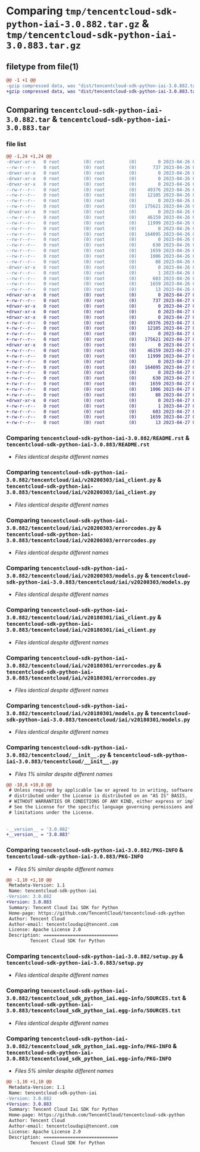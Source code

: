 # Comparing `tmp/tencentcloud-sdk-python-iai-3.0.882.tar.gz` & `tmp/tencentcloud-sdk-python-iai-3.0.883.tar.gz`

## filetype from file(1)

```diff
@@ -1 +1 @@
-gzip compressed data, was "dist/tencentcloud-sdk-python-iai-3.0.882.tar", last modified: Wed Apr 26 03:29:32 2023, max compression
+gzip compressed data, was "dist/tencentcloud-sdk-python-iai-3.0.883.tar", last modified: Thu Apr 27 00:34:28 2023, max compression
```

## Comparing `tencentcloud-sdk-python-iai-3.0.882.tar` & `tencentcloud-sdk-python-iai-3.0.883.tar`

### file list

```diff
@@ -1,24 +1,24 @@
-drwxr-xr-x   0 root         (0) root         (0)        0 2023-04-26 03:29:32.000000 tencentcloud-sdk-python-iai-3.0.882/
--rw-r--r--   0 root         (0) root         (0)      737 2023-04-26 03:29:32.000000 tencentcloud-sdk-python-iai-3.0.882/README.rst
-drwxr-xr-x   0 root         (0) root         (0)        0 2023-04-26 03:29:32.000000 tencentcloud-sdk-python-iai-3.0.882/tencentcloud/
-drwxr-xr-x   0 root         (0) root         (0)        0 2023-04-26 03:29:32.000000 tencentcloud-sdk-python-iai-3.0.882/tencentcloud/iai/
-drwxr-xr-x   0 root         (0) root         (0)        0 2023-04-26 03:29:32.000000 tencentcloud-sdk-python-iai-3.0.882/tencentcloud/iai/v20200303/
--rw-r--r--   0 root         (0) root         (0)    49376 2023-04-26 03:29:32.000000 tencentcloud-sdk-python-iai-3.0.882/tencentcloud/iai/v20200303/iai_client.py
--rw-r--r--   0 root         (0) root         (0)    12105 2023-04-26 03:29:32.000000 tencentcloud-sdk-python-iai-3.0.882/tencentcloud/iai/v20200303/errorcodes.py
--rw-r--r--   0 root         (0) root         (0)        0 2023-04-26 03:29:32.000000 tencentcloud-sdk-python-iai-3.0.882/tencentcloud/iai/v20200303/__init__.py
--rw-r--r--   0 root         (0) root         (0)   175621 2023-04-26 03:29:32.000000 tencentcloud-sdk-python-iai-3.0.882/tencentcloud/iai/v20200303/models.py
-drwxr-xr-x   0 root         (0) root         (0)        0 2023-04-26 03:29:32.000000 tencentcloud-sdk-python-iai-3.0.882/tencentcloud/iai/v20180301/
--rw-r--r--   0 root         (0) root         (0)    46159 2023-04-26 03:29:32.000000 tencentcloud-sdk-python-iai-3.0.882/tencentcloud/iai/v20180301/iai_client.py
--rw-r--r--   0 root         (0) root         (0)    11999 2023-04-26 03:29:32.000000 tencentcloud-sdk-python-iai-3.0.882/tencentcloud/iai/v20180301/errorcodes.py
--rw-r--r--   0 root         (0) root         (0)        0 2023-04-26 03:29:32.000000 tencentcloud-sdk-python-iai-3.0.882/tencentcloud/iai/v20180301/__init__.py
--rw-r--r--   0 root         (0) root         (0)   164095 2023-04-26 03:29:32.000000 tencentcloud-sdk-python-iai-3.0.882/tencentcloud/iai/v20180301/models.py
--rw-r--r--   0 root         (0) root         (0)        0 2023-04-26 03:29:32.000000 tencentcloud-sdk-python-iai-3.0.882/tencentcloud/iai/__init__.py
--rw-r--r--   0 root         (0) root         (0)      630 2023-04-26 03:29:32.000000 tencentcloud-sdk-python-iai-3.0.882/tencentcloud/__init__.py
--rw-r--r--   0 root         (0) root         (0)     1659 2023-04-26 03:29:32.000000 tencentcloud-sdk-python-iai-3.0.882/PKG-INFO
--rw-r--r--   0 root         (0) root         (0)     1006 2023-04-26 03:29:32.000000 tencentcloud-sdk-python-iai-3.0.882/setup.py
--rw-r--r--   0 root         (0) root         (0)       88 2023-04-26 03:29:32.000000 tencentcloud-sdk-python-iai-3.0.882/setup.cfg
-drwxr-xr-x   0 root         (0) root         (0)        0 2023-04-26 03:29:32.000000 tencentcloud-sdk-python-iai-3.0.882/tencentcloud_sdk_python_iai.egg-info/
--rw-r--r--   0 root         (0) root         (0)        1 2023-04-26 03:29:32.000000 tencentcloud-sdk-python-iai-3.0.882/tencentcloud_sdk_python_iai.egg-info/dependency_links.txt
--rw-r--r--   0 root         (0) root         (0)      603 2023-04-26 03:29:32.000000 tencentcloud-sdk-python-iai-3.0.882/tencentcloud_sdk_python_iai.egg-info/SOURCES.txt
--rw-r--r--   0 root         (0) root         (0)     1659 2023-04-26 03:29:32.000000 tencentcloud-sdk-python-iai-3.0.882/tencentcloud_sdk_python_iai.egg-info/PKG-INFO
--rw-r--r--   0 root         (0) root         (0)       13 2023-04-26 03:29:32.000000 tencentcloud-sdk-python-iai-3.0.882/tencentcloud_sdk_python_iai.egg-info/top_level.txt
+drwxr-xr-x   0 root         (0) root         (0)        0 2023-04-27 00:34:28.000000 tencentcloud-sdk-python-iai-3.0.883/
+-rw-r--r--   0 root         (0) root         (0)      737 2023-04-27 00:34:28.000000 tencentcloud-sdk-python-iai-3.0.883/README.rst
+drwxr-xr-x   0 root         (0) root         (0)        0 2023-04-27 00:34:28.000000 tencentcloud-sdk-python-iai-3.0.883/tencentcloud/
+drwxr-xr-x   0 root         (0) root         (0)        0 2023-04-27 00:34:28.000000 tencentcloud-sdk-python-iai-3.0.883/tencentcloud/iai/
+drwxr-xr-x   0 root         (0) root         (0)        0 2023-04-27 00:34:28.000000 tencentcloud-sdk-python-iai-3.0.883/tencentcloud/iai/v20200303/
+-rw-r--r--   0 root         (0) root         (0)    49376 2023-04-27 00:34:28.000000 tencentcloud-sdk-python-iai-3.0.883/tencentcloud/iai/v20200303/iai_client.py
+-rw-r--r--   0 root         (0) root         (0)    12105 2023-04-27 00:34:28.000000 tencentcloud-sdk-python-iai-3.0.883/tencentcloud/iai/v20200303/errorcodes.py
+-rw-r--r--   0 root         (0) root         (0)        0 2023-04-27 00:34:28.000000 tencentcloud-sdk-python-iai-3.0.883/tencentcloud/iai/v20200303/__init__.py
+-rw-r--r--   0 root         (0) root         (0)   175621 2023-04-27 00:34:28.000000 tencentcloud-sdk-python-iai-3.0.883/tencentcloud/iai/v20200303/models.py
+drwxr-xr-x   0 root         (0) root         (0)        0 2023-04-27 00:34:28.000000 tencentcloud-sdk-python-iai-3.0.883/tencentcloud/iai/v20180301/
+-rw-r--r--   0 root         (0) root         (0)    46159 2023-04-27 00:34:28.000000 tencentcloud-sdk-python-iai-3.0.883/tencentcloud/iai/v20180301/iai_client.py
+-rw-r--r--   0 root         (0) root         (0)    11999 2023-04-27 00:34:28.000000 tencentcloud-sdk-python-iai-3.0.883/tencentcloud/iai/v20180301/errorcodes.py
+-rw-r--r--   0 root         (0) root         (0)        0 2023-04-27 00:34:28.000000 tencentcloud-sdk-python-iai-3.0.883/tencentcloud/iai/v20180301/__init__.py
+-rw-r--r--   0 root         (0) root         (0)   164095 2023-04-27 00:34:28.000000 tencentcloud-sdk-python-iai-3.0.883/tencentcloud/iai/v20180301/models.py
+-rw-r--r--   0 root         (0) root         (0)        0 2023-04-27 00:34:28.000000 tencentcloud-sdk-python-iai-3.0.883/tencentcloud/iai/__init__.py
+-rw-r--r--   0 root         (0) root         (0)      630 2023-04-27 00:34:28.000000 tencentcloud-sdk-python-iai-3.0.883/tencentcloud/__init__.py
+-rw-r--r--   0 root         (0) root         (0)     1659 2023-04-27 00:34:28.000000 tencentcloud-sdk-python-iai-3.0.883/PKG-INFO
+-rw-r--r--   0 root         (0) root         (0)     1006 2023-04-27 00:34:28.000000 tencentcloud-sdk-python-iai-3.0.883/setup.py
+-rw-r--r--   0 root         (0) root         (0)       88 2023-04-27 00:34:28.000000 tencentcloud-sdk-python-iai-3.0.883/setup.cfg
+drwxr-xr-x   0 root         (0) root         (0)        0 2023-04-27 00:34:28.000000 tencentcloud-sdk-python-iai-3.0.883/tencentcloud_sdk_python_iai.egg-info/
+-rw-r--r--   0 root         (0) root         (0)        1 2023-04-27 00:34:28.000000 tencentcloud-sdk-python-iai-3.0.883/tencentcloud_sdk_python_iai.egg-info/dependency_links.txt
+-rw-r--r--   0 root         (0) root         (0)      603 2023-04-27 00:34:28.000000 tencentcloud-sdk-python-iai-3.0.883/tencentcloud_sdk_python_iai.egg-info/SOURCES.txt
+-rw-r--r--   0 root         (0) root         (0)     1659 2023-04-27 00:34:28.000000 tencentcloud-sdk-python-iai-3.0.883/tencentcloud_sdk_python_iai.egg-info/PKG-INFO
+-rw-r--r--   0 root         (0) root         (0)       13 2023-04-27 00:34:28.000000 tencentcloud-sdk-python-iai-3.0.883/tencentcloud_sdk_python_iai.egg-info/top_level.txt
```

### Comparing `tencentcloud-sdk-python-iai-3.0.882/README.rst` & `tencentcloud-sdk-python-iai-3.0.883/README.rst`

 * *Files identical despite different names*

### Comparing `tencentcloud-sdk-python-iai-3.0.882/tencentcloud/iai/v20200303/iai_client.py` & `tencentcloud-sdk-python-iai-3.0.883/tencentcloud/iai/v20200303/iai_client.py`

 * *Files identical despite different names*

### Comparing `tencentcloud-sdk-python-iai-3.0.882/tencentcloud/iai/v20200303/errorcodes.py` & `tencentcloud-sdk-python-iai-3.0.883/tencentcloud/iai/v20200303/errorcodes.py`

 * *Files identical despite different names*

### Comparing `tencentcloud-sdk-python-iai-3.0.882/tencentcloud/iai/v20200303/models.py` & `tencentcloud-sdk-python-iai-3.0.883/tencentcloud/iai/v20200303/models.py`

 * *Files identical despite different names*

### Comparing `tencentcloud-sdk-python-iai-3.0.882/tencentcloud/iai/v20180301/iai_client.py` & `tencentcloud-sdk-python-iai-3.0.883/tencentcloud/iai/v20180301/iai_client.py`

 * *Files identical despite different names*

### Comparing `tencentcloud-sdk-python-iai-3.0.882/tencentcloud/iai/v20180301/errorcodes.py` & `tencentcloud-sdk-python-iai-3.0.883/tencentcloud/iai/v20180301/errorcodes.py`

 * *Files identical despite different names*

### Comparing `tencentcloud-sdk-python-iai-3.0.882/tencentcloud/iai/v20180301/models.py` & `tencentcloud-sdk-python-iai-3.0.883/tencentcloud/iai/v20180301/models.py`

 * *Files identical despite different names*

### Comparing `tencentcloud-sdk-python-iai-3.0.882/tencentcloud/__init__.py` & `tencentcloud-sdk-python-iai-3.0.883/tencentcloud/__init__.py`

 * *Files 1% similar despite different names*

```diff
@@ -10,8 +10,8 @@
 # Unless required by applicable law or agreed to in writing, software
 # distributed under the License is distributed on an "AS IS" BASIS,
 # WITHOUT WARRANTIES OR CONDITIONS OF ANY KIND, either express or implied.
 # See the License for the specific language governing permissions and
 # limitations under the License.
 
 
-__version__ = '3.0.882'
+__version__ = '3.0.883'
```

### Comparing `tencentcloud-sdk-python-iai-3.0.882/PKG-INFO` & `tencentcloud-sdk-python-iai-3.0.883/PKG-INFO`

 * *Files 5% similar despite different names*

```diff
@@ -1,10 +1,10 @@
 Metadata-Version: 1.1
 Name: tencentcloud-sdk-python-iai
-Version: 3.0.882
+Version: 3.0.883
 Summary: Tencent Cloud Iai SDK for Python
 Home-page: https://github.com/TencentCloud/tencentcloud-sdk-python
 Author: Tencent Cloud
 Author-email: tencentcloudapi@tencent.com
 License: Apache License 2.0
 Description: ============================
         Tencent Cloud SDK for Python
```

### Comparing `tencentcloud-sdk-python-iai-3.0.882/setup.py` & `tencentcloud-sdk-python-iai-3.0.883/setup.py`

 * *Files identical despite different names*

### Comparing `tencentcloud-sdk-python-iai-3.0.882/tencentcloud_sdk_python_iai.egg-info/SOURCES.txt` & `tencentcloud-sdk-python-iai-3.0.883/tencentcloud_sdk_python_iai.egg-info/SOURCES.txt`

 * *Files identical despite different names*

### Comparing `tencentcloud-sdk-python-iai-3.0.882/tencentcloud_sdk_python_iai.egg-info/PKG-INFO` & `tencentcloud-sdk-python-iai-3.0.883/tencentcloud_sdk_python_iai.egg-info/PKG-INFO`

 * *Files 5% similar despite different names*

```diff
@@ -1,10 +1,10 @@
 Metadata-Version: 1.1
 Name: tencentcloud-sdk-python-iai
-Version: 3.0.882
+Version: 3.0.883
 Summary: Tencent Cloud Iai SDK for Python
 Home-page: https://github.com/TencentCloud/tencentcloud-sdk-python
 Author: Tencent Cloud
 Author-email: tencentcloudapi@tencent.com
 License: Apache License 2.0
 Description: ============================
         Tencent Cloud SDK for Python
```


